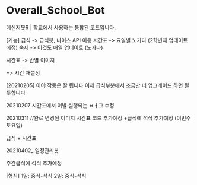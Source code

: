 # Overall_School_Bot
메신저봇R | 학교에서 사용하는 통합된 코드입니다.

[기능]
급식 -> 급식봇, 나이스 API 이용
시간표 -> 요일별 노가다 (2학년때 업데이트 에정)
숙제 -> 이것도 매일 업데이트 (노가다)

시간표 -> 반별 이미지 


=> 시간 재설정 

[20210205]
이야 작동은 잘 됩니다
이제 급식부분에서 조금만 더 업그레이드 하면 될듯합니다

20210207
시간표에서 이발 실행되는 ㅂㅓ그 수정

20210311 //완료
변경된 이미지 시간표 코드 추가예정
+급식에 석식 추가예정 (이번주 토요일)

급식 + 시간표

20210402_ 일정관리봇 

주간급식에 석식 추가예정

[형식]
1일: 중식-석식
2일: 중식-석식
